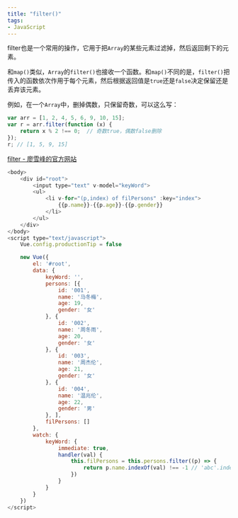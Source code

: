 ```yaml
---
title: "filter()"
tags: 
- JavaScript
---
```

filter也是一个常用的操作，它用于把`Array`的某些元素过滤掉，然后返回剩下的元素。

和`map()`类似，`Array`的`filter()`也接收一个函数。和`map()`不同的是，`filter()`把传入的函数依次作用于每个元素，然后根据返回值是`true`还是`false`决定保留还是丢弃该元素。

例如，在一个`Array`中，删掉偶数，只保留奇数，可以这么写：

```js
var arr = [1, 2, 4, 5, 6, 9, 10, 15];
var r = arr.filter(function (x) {
    return x % 2 !== 0;  // 奇数true，偶数false删除
});
r; // [1, 5, 9, 15]
```

[filter - 廖雪峰的官方网站](https://www.liaoxuefeng.com/wiki/1022910821149312/1024327002617536)

```js
<body>
    <div id="root">
        <input type="text" v-model="keyWord">
        <ul>
            <li v-for="(p,index) of filPersons" :key="index">
                {{p.name}}-{{p.age}}-{{p.gender}}
            </li>
        </ul>
    </div>
</body>
<script type="text/javascript">
    Vue.config.productionTip = false

    new Vue({
        el: '#root',
        data: {
            keyWord: '',
            persons: [{
                id: '001',
                name: '马冬梅',
                age: 19,
                gender: '女'
            }, {
                id: '002',
                name: '周冬雨',
                age: 20,
                gender: '女'
            }, {
                id: '003',
                name: '周杰伦',
                age: 21,
                gender: '女'
            }, {
                id: '004',
                name: '温兆伦',
                age: 22,
                gender: '男'
            }, ],
            filPersons: []
        },
        watch: {
            keyWord: {
                immediate: true,
                handler(val) {
                    this.filPersons = this.persons.filter((p) => {
                        return p.name.indexOf(val) !== -1 // 'abc'.indexOf(xxx) abc不包含xxx就显示-1, 包含则返回它在第几位
                    })
                }
            }
        }
    })
</script>
```
